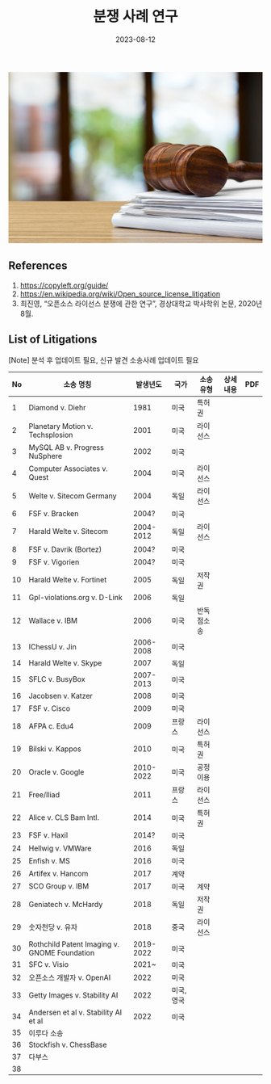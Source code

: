 ﻿---
title: "분쟁 사례 연구"
linkTitle: "분쟁 사례 연구"
weight: 2
date: 2023-08-12
type: docs
description: >
  소송사례 연구 페이지
---

<div ><span class="image fit">
  <img src="./images-상단.png">
</div>

## References
1. https://copyleft.org/guide/
2. https://en.wikipedia.org/wiki/Open_source_license_litigation
3. 최진영, “오픈소스 라이선스 분쟁에 관한 연구”, 경상대학교 박사학위 논문, 2020년 8월.

## List of Litigations

[Note] 분석 후 업데이트 필요, 신규 발견 소송사례 업데이트 필요

| No | 소송 명칭 | 발생년도 | 국가 | 소송유형 | 상세내용 | PDF
|----|-----------------|------|------|------|-----|-----|
| 1  | Diamond v. Diehr  | 1981	| 미국 | 특허권 | |
| 2  | Planetary Motion v. Techsplosion  | 2001	| 미국 | 라이선스| |
| 3  | MySQL AB v. Progress NuSphere  | 2002| 미국 | | |
| 4  | Computer Associates v. Quest  | 2004	| 미국 | 라이선스 | |
| 5  | Welte v. Sitecom Germany  | 2004	| 독일| 라이선스 | |
| 6  | FSF v. Bracken | 2004?  | 미국	| | | |
| 7  | Harald Welte v. Sitecom  | 2004-2012	| 독일 | 라이선스| |
| 8  | FSF v. Davrik (Bortez)  | 2004?| 미국 | | |
| 9  | FSF v. Vigorien  | 2004? | 미국 | | |
| 10  | Harald Welte v. Fortinet  | 2005| 독일| 저작권| |
| 11  | Gpl-violations.org v. D-Link  | 2006 | 독일| | |
| 12  | Wallace v. IBM | 2006 | 미국 | 반독점소송| |
| 13  | IChessU v. Jin  | 2006-2008 | 미국 | | |
| 14  | Harald Welte v. Skype  | 2007 | 독일| | |
| 15  | SFLC v. BusyBox  | 2007-2013 | 미국 | | |
| 16  | Jacobsen v. Katzer  | 2008 | 미국 | | |
| 17  | FSF v. Cisco  | 2009| 미국 | | |
| 18  | AFPA c. Edu4  | 2009| 프랑스 | 라이선스| |
| 19  | Bilski v. Kappos  | 2010 | 미국 | 특허권| |
| 20  | Oracle v. Google  | 2010-2022 | 미국 | 공정이용| |
| 21  | Free/Iliad  | 2011 | 프랑스 | 라이선스 | |
| 22  | Alice v. CLS Bam Intl. | 2014 | 미국 | 특허권| |
| 23  | FSF v. Haxil | 2014? | 미국 | | |
| 24  | Hellwig v. VMWare | 2016 | 독일 | | |
| 25  | Enfish v. MS  | 2016 | 미국 | | |
| 26  | Artifex v. Hancom  | 2017 | 계약 | | |
| 27  | SCO Group v. IBM  | 2017 | 미국 | 계약 | |
| 28  | Geniatech v. McHardy  | 2018 | 독일 | 저작권 | |
| 29  | 숫자천당 v. 유자 | 2018 | 중국| 라이선스 | |
| 30  | Rothchild Patent Imaging v. GNOME Foundation | 2019-2022 |미국| | |
| 31  | SFC v. Visio  | 2021~| 미국 | | |
| 32  | 오픈소스 개발자 v. OpenAI  | 2022 | 미국 | | |
| 33  | Getty Images v. Stability AI  | 2022 | 미국, 영국 | | |
| 34  | Andersen et al v. Stability AI et al | 2022 | 미국| | |
| 35  | 이루다 소송  | | | | |
| 36  | Stockfish v. ChessBase  | | | | |
| 37  | 다부스  | | | | |
| 38  |   | | | | |


